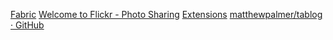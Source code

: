 [Fabric](https://fabric.io/colour-coding/ios/apps/org.colourcoding.combust/issues?build=all&status=open&event_type=all&time=all)
[Welcome to Flickr - Photo Sharing](https://www.flickr.com/)
[Extensions](chrome://extensions/)
[matthewpalmer/tablog · GitHub](https://github.com/matthewpalmer/tablog)
